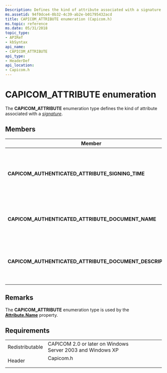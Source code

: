 ```yaml
---
Description: Defines the kind of attribute associated with a signature.
ms.assetid: 94f0dce4-0b32-4c39-ab2e-b01795432acd
title: CAPICOM_ATTRIBUTE enumeration (Capicom.h)
ms.topic: reference
ms.date: 05/31/2018
topic_type: 
- APIRef
- kbSyntax
api_name: 
- CAPICOM_ATTRIBUTE
api_type: 
- HeaderDef
api_location: 
- Capicom.h
---
```


# CAPICOM\_ATTRIBUTE enumeration

The **CAPICOM\_ATTRIBUTE** enumeration type defines the kind of attribute associated with a [*signature*](https://msdn.microsoft.com/library/ms721573(v=VS.85).aspx).

## Members



| Member                                                       | Description                                                                | Value |
|--------------------------------------------------------------|----------------------------------------------------------------------------|-------|
| **CAPICOM\_AUTHENTICATED\_ATTRIBUTE\_SIGNING\_TIME**         | The attribute contains the time that the signature was created.<br/> | 0     |
| **CAPICOM\_AUTHENTICATED\_ATTRIBUTE\_DOCUMENT\_NAME**        | The attribute contains the name of the signed document.<br/>         | 1     |
| **CAPICOM\_AUTHENTICATED\_ATTRIBUTE\_DOCUMENT\_DESCRIPTION** | The attribute contains a description of the signed document.<br/>    | 2     |



## Remarks

The **CAPICOM\_ATTRIBUTE** enumeration type is used by the [**Attribute.Name**](attribute-name.md) property.

## Requirements



|                            |                                                                                      |
|----------------------------|--------------------------------------------------------------------------------------|
| Redistributable<br/> | CAPICOM 2.0 or later on Windows Server 2003 and Windows XP<br/>                |
| Header<br/>          | <dl> <dt>Capicom.h</dt> </dl> |



 

 




